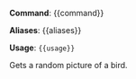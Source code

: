 **Command**: {{command}}

**Aliases**: {{aliases}}

**Usage**: `{{usage}}`


Gets a random picture of a bird.
